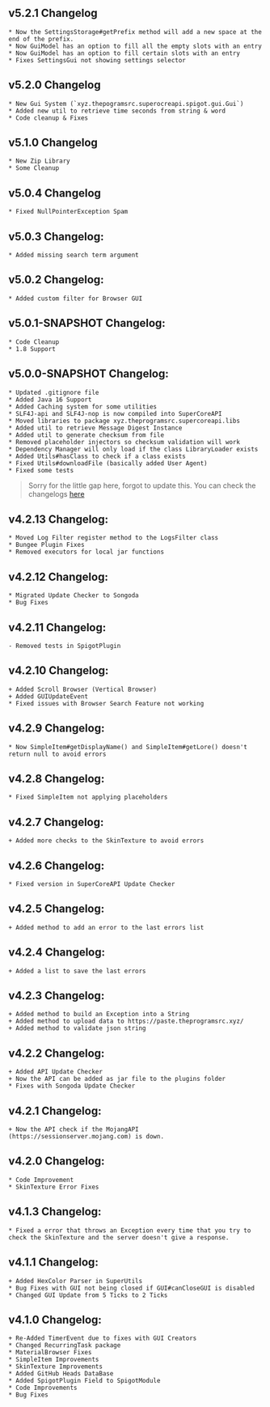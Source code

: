 ## v5.2.1 Changelog
```
* Now the SettingsStorage#getPrefix method will add a new space at the end of the prefix.
* Now GuiModel has an option to fill all the empty slots with an entry
* Now GuiModel has an option to fill certain slots with an entry
* Fixes SettingsGui not showing settings selector
```

## v5.2.0 Changelog
```
* New Gui System (`xyz.thepogramsrc.superocreapi.spigot.gui.Gui`)
* Added new util to retrieve time seconds from string & word
* Code cleanup & Fixes
```

## v5.1.0 Changelog
```
* New Zip Library
* Some Cleanup
```

## v5.0.4 Changelog
```
* Fixed NullPointerException Spam
```

## v5.0.3 Changelog:
```
* Added missing search term argument
```

## v5.0.2 Changelog:
```
* Added custom filter for Browser GUI
```

## v5.0.1-SNAPSHOT Changelog:
```
* Code Cleanup
* 1.8 Support
```

## v5.0.0-SNAPSHOT Changelog:
```
* Updated .gitignore file
* Added Java 16 Support
* Added Caching system for some utilities
* SLF4J-api and SLF4J-nop is now compiled into SuperCoreAPI
* Moved libraries to package xyz.theprogramsrc.supercoreapi.libs
* Added util to retrieve Message Digest Instance
* Added util to generate checksum from file
* Removed placeholder injectors so checksum validation will work
* Dependency Manager will only load if the class LibraryLoader exists
* Added Utils#hasClass to check if a class exists
* Fixed Utils#downloadFile (basically added User Agent)
* Fixed some tests
```

> Sorry for the little gap here, forgot to update this. You can check the changelogs [here](https://github.com/TheProgramSrc/SuperCoreAPI/releases)

## v4.2.13 Changelog:
```
* Moved Log Filter register method to the LogsFilter class
* Bungee Plugin Fixes
* Removed executors for local jar functions
```

## v4.2.12 Changelog:
```
* Migrated Update Checker to Songoda
* Bug Fixes
```

## v4.2.11 Changelog:
```
- Removed tests in SpigotPlugin
```

## v4.2.10 Changelog:
```
+ Added Scroll Browser (Vertical Browser)
+ Added GUIUpdateEvent
* Fixed issues with Browser Search Feature not working
```

## v4.2.9 Changelog:
```
* Now SimpleItem#getDisplayName() and SimpleItem#getLore() doesn't return null to avoid errors 
```

## v4.2.8 Changelog:
```
* Fixed SimpleItem not applying placeholders 
```

## v4.2.7 Changelog:
```
+ Added more checks to the SkinTexture to avoid errors 
```

## v4.2.6 Changelog:
```
* Fixed version in SuperCoreAPI Update Checker
```

## v4.2.5 Changelog:
```
+ Added method to add an error to the last errors list
```

## v4.2.4 Changelog:
```
+ Added a list to save the last errors
```

## v4.2.3 Changelog:
```
+ Added method to build an Exception into a String
+ Added method to upload data to https://paste.theprogramsrc.xyz/
+ Added method to validate json string
```

## v4.2.2 Changelog:
```
+ Added API Update Checker
+ Now the API can be added as jar file to the plugins folder
* Fixes with Songoda Update Checker
```

## v4.2.1 Changelog:
```
+ Now the API check if the MojangAPI (https://sessionserver.mojang.com) is down.
```

## v4.2.0 Changelog:
```
* Code Improvement
* SkinTexture Error Fixes
```

## v4.1.3 Changelog:
```
* Fixed a error that throws an Exception every time that you try to check the SkinTexture and the server doesn't give a response.
```

## v4.1.1 Changelog:
```
+ Added HexColor Parser in SuperUtils
* Bug Fixes with GUI not being closed if GUI#canCloseGUI is disabled
* Changed GUI Update from 5 Ticks to 2 Ticks
```

## v4.1.0 Changelog:
```
+ Re-Added TimerEvent due to fixes with GUI Creators
* Changed RecurringTask package
* MaterialBrowser Fixes
* SimpleItem Improvements
* SkinTexture Improvements
* Added GitHub Heads DataBase
* Added SpigotPlugin Field to SpigotModule
* Code Improvements
* Bug Fixes
```
